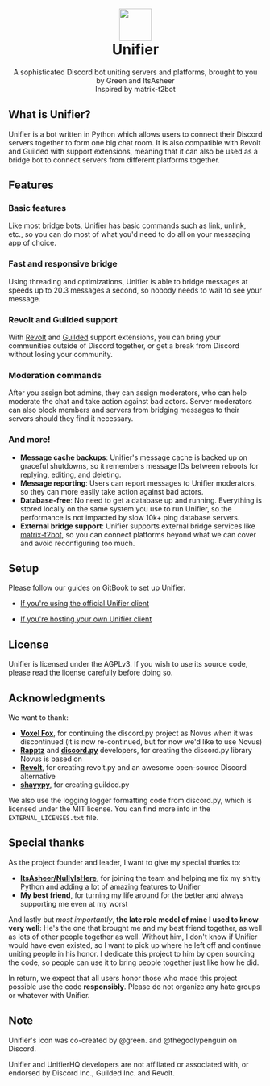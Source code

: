 <h1 align=center>
  <img width=64 src=https://github.com/greeeen-dev/unifier/assets/41323182/3065245a-28b6-4410-9b07-8b940f4796ae><br>
Unifier</h1>
<p align=center>A sophisticated Discord bot uniting servers and platforms, brought to you by Green and ItsAsheer<br>
Inspired by matrix-t2bot</p>

## What is Unifier?
Unifier is a bot written in Python which allows users to connect their Discord servers together to form one big chat room. 
It is also compatible with Revolt and Guilded with support extensions, meaning that it can also be used as a bridge bot to 
connect servers from different platforms together.

## Features
### Basic features
Like most bridge bots, Unifier has basic commands such as link, unlink, etc., so you can do most of what you'd need to do 
all on your messaging app of choice.

### Fast and responsive bridge
Using threading and optimizations, Unifier is able to bridge messages at speeds up to 20.3 messages a second, so nobody needs 
to wait to see your message.

### Revolt and Guilded support
With [Revolt](https://github.com/greeeen-dev/unifier-revolt) and [Guilded](https://github.com/greeeen-dev/unifier-guilded) 
support extensions, you can bring your communities outside of Discord together, or get a break from Discord without losing 
your community.

### Moderation commands
After you assign bot admins, they can assign moderators, who can help moderate the chat and take action against bad actors. 
Server moderators can also block members and servers from bridging messages to their servers should they find it necessary.

### And more!
- **Message cache backups**: Unifier's message cache is backed up on graceful shutdowns, so it remembers message IDs between
reboots for replying, editing, and deleting.
- **Message reporting**: Users can report messages to Unifier moderators, so they can more easily take action against bad
actors.
- **Database-free**: No need to get a database up and running. Everything is stored locally on the same system you use to run 
Unifier, so the performance is not impacted by slow 10k+ ping database servers.
- **External bridge support**: Unifier supports external bridge services like [matrix-t2bot](https://github.com/t2bot/matrix-appservice-discord), 
so you can connect platforms beyond what we can cover and avoid reconfiguring too much.

## Setup
Please follow our guides on GitBook to set up Unifier.

- [If you're using the official Unifier client](https://unichat-wiki.pixels.onl/setup/getting-started)

- [If you're hosting your own Unifier client](https://unichat-wiki.pixels.onl/setup-selfhosted/getting-started)

## License
Unifier is licensed under the AGPLv3. If you wish to use its source code, please read the license carefully before doing so.

## Acknowledgments
We want to thank:
- [**Voxel Fox**](https://github.com/Voxel-Fox-Ltd), for continuing the discord.py project as Novus when it was discontinued (it
  is now re-continued, but for now we'd like to use Novus)
- [**Rapptz**](https://github.com/Rapptz) and [**discord.py**](https://github.com/Rapptz/discord.py) developers, for creating the
  discord.py library Novus is based on
- [**Revolt**](https://github.com/revoltchat), for creating revolt.py and an awesome open-source Discord alternative
- [**shayypy**](https://github.com/shayypy), for creating guilded.py

We also use the logging logger formatting code from discord.py, which is licensed under the MIT license. You can find more info in 
the `EXTERNAL_LICENSES.txt` file.

## Special thanks
As the project founder and leader, I want to give my special thanks to:
- [**ItsAsheer/NullyIsHere**](https://github.com/NullyIsHere), for joining the team and helping me fix my shitty Python and
  adding a lot of amazing features to Unifier
- **My best friend**, for turning my life around for the better and always supporting me even at my worst

And lastly but *most importantly*, **the late role model of mine I used to know very well**: He's the one that brought me and my 
best friend together, as well as lots of other people together as well. Without him, I don't know if Unifier would have even existed, 
so I want to pick up where he left off and continue uniting people in his honor. I dedicate this project to him by open sourcing the 
code, so people can use it to bring people together just like how he did.

In return, we expect that all users honor those who made this project possible use the code **responsibly**. Please do not organize 
any hate groups or whatever with Unifier.

## Note
Unifier's icon was co-created by @green. and @thegodlypenguin on Discord.

Unifier and UnifierHQ developers are not affiliated or associated with, or endorsed by Discord Inc., Guilded Inc. and Revolt.
